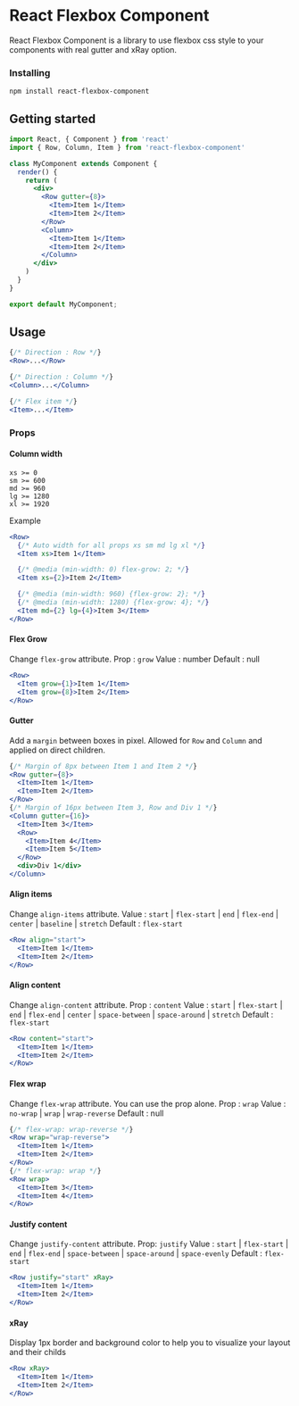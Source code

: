 # React Flexbox Component

React Flexbox Component is a library to use flexbox css style to your components with real gutter and xRay option.

### Installing

```
npm install react-flexbox-component
```

## Getting started

```jsx
import React, { Component } from 'react'
import { Row, Column, Item } from 'react-flexbox-component'

class MyComponent extends Component {
  render() {
    return (
      <div>
        <Row gutter={8}>
          <Item>Item 1</Item>
          <Item>Item 2</Item>
        </Row>
        <Column>
          <Item>Item 1</Item>
          <Item>Item 2</Item>
        </Column>
      </div>
    )
  }
}

export default MyComponent;
```

## Usage

```jsx
{/* Direction : Row */}
<Row>...</Row>

{/* Direction : Column */}
<Column>...</Column>

{/* Flex item */}
<Item>...</Item>
```

### Props

#### Column width

```
xs >= 0
sm >= 600
md >= 960
lg >= 1280
xl >= 1920
```

Example
```jsx
<Row>
  {/* Auto width for all props xs sm md lg xl */}
  <Item xs>Item 1</Item>

  {/* @media (min-width: 0) flex-grow: 2; */}
  <Item xs={2}>Item 2</Item>

  {/* @media (min-width: 960) {flex-grow: 2}; */}
  {/* @media (min-width: 1280) {flex-grow: 4}; */}
  <Item md={2} lg={4}>Item 3</Item>
</Row>
```

#### Flex Grow

Change `flex-grow` attribute.
Prop : `grow`
Value : number
Default : null

```jsx
<Row>
  <Item grow={1}>Item 1</Item>
  <Item grow={8}>Item 2</Item>
</Row>
```

#### Gutter

Add a `margin` between boxes in pixel. Allowed for `Row` and `Column` and applied on direct children.

```jsx
{/* Margin of 8px between Item 1 and Item 2 */}
<Row gutter={8}>
  <Item>Item 1</Item>
  <Item>Item 2</Item>
</Row>
{/* Margin of 16px between Item 3, Row and Div 1 */}
<Column gutter={16}>
  <Item>Item 3</Item>
  <Row>
    <Item>Item 4</Item>
    <Item>Item 5</Item>
  </Row>
  <div>Div 1</div>
</Column>
```

#### Align items

Change `align-items` attribute.
Value : `start` | `flex-start` | `end` | `flex-end` | `center` | `baseline` | `stretch`
Default : `flex-start`

```jsx
<Row align="start">
  <Item>Item 1</Item>
  <Item>Item 2</Item>
</Row>
```


#### Align content

Change `align-content` attribute.
Prop : `content`
Value : `start` | `flex-start` | `end` | `flex-end` | `center` | `space-between` | `space-around` | `stretch`
Default : `flex-start`

```jsx
<Row content="start">
  <Item>Item 1</Item>
  <Item>Item 2</Item>
</Row>
```

#### Flex wrap

Change `flex-wrap` attribute.
You can use the prop alone.
Prop : `wrap`
Value : `no-wrap` | `wrap` | `wrap-reverse`
Default : null

```jsx
{/* flex-wrap: wrap-reverse */}
<Row wrap="wrap-reverse">
  <Item>Item 1</Item>
  <Item>Item 2</Item>
</Row>
{/* flex-wrap: wrap */}
<Row wrap>
  <Item>Item 3</Item>
  <Item>Item 4</Item>
</Row>
```

#### Justify content

Change `justify-content` attribute.
Prop: `justify`
Value : `start` | `flex-start` | `end` | `flex-end` | `space-between` | `space-around` | `space-evenly`
Default : `flex-start`

```jsx
<Row justify="start" xRay>
  <Item>Item 1</Item>
  <Item>Item 2</Item>
</Row>
```

#### xRay

Display 1px border and background color to help you to visualize your layout and their childs

```jsx
<Row xRay>
  <Item>Item 1</Item>
  <Item>Item 2</Item>
</Row>
```
